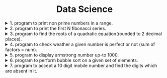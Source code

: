 <h1 align="center">Data Science</h1>

<details>
  <summary>1. program to print non prime numbers in a range.</summary>
  
```python
a = int(input("Enter the start of the range : "))
b = int(input("Enter the end of the range : "))

def is_prime(num):
    if num < 2 : return True
    for i in range(2, (num//2)+1):
        if num/i == num//i :
            return True
    return False

for num in range(a, b+1):
    if is_prime(num):
        print(num)
```
</details>
<details>
  <summary>2. program to print the first N fibonacci series.</summary>

```python
n = int(input("Enter the number of terms : "))

a = 0;
b = 1;

for i in range(0, n):
    print(a)
    c = a+b
    a = b
    b = c
```
</details>
<details>
  <summary>3. program to find the roots of a quadratic equation(rounded to 2 decimal places).</summary>

```python
import math

print("Enter the values of a, b, c in (ax^2 + bx + c) : ")
a = int(input("Enter the value of a : "))
b = int(input("Enter the value of b : "))
c = int(input("Enter the value of c : "))

d = (b**2 - 4*a*c)

if d > 0:
    root1 = (-(b) + math.sqrt(d)) / (2*a)
    root2 = (-(b) - math.sqrt(d)) / (2*a)
    print(f"Roots are real and different\nRoot 1 : {root1:.2f}\nRoot 2 : {root2:.2f}")
elif d < 0:
    real = b/2*a
    imag = math.sqrt(-1 * d) / (2 * a)
    print(f"Roots are complex and different\nRoot 1 : {real:.2f} + {imag:.2f}i\nRoot 2 : {real:.2f} - {imag:.2f}i")
else:
    root = -b / (2 * a)
    print(f"Roots are real and same\nRoot : {root:.2f}")
```
</details>
<details>
  <summary>4. program to check weather a given number is perfect or not (sum of factors = num).</summary>

```python
num = int(input("Enter a number : "))

def is_perfect(num):
    sum = 0
    for i in range(1, num):
        if num // i == num / i:
            sum += i
    return sum == num

if is_perfect(num):
    print(f"Number {num} is perfect")
else:
    print(f"Number {num} is not perfect")
```
</details>
<details>
  <summary>5. program to display armstrong number up-to 1000.</summary>

```python
for num in range(1, 1001):
    sum = 0
    temp = num

    while temp > 0:
        remainder = temp % 10
        sum += remainder ** len(str(num))
        temp //= 10
    if sum == num:
        print(num)
```
</details>
<details>
  <summary>6. program to perform bubble sort on a given set of elements.</summary>

```python
n = int(input("Enter the number of terms : "))
a = []
for i in range(0, n):
    a.append(int(input(f"Enter number {i+1} : ")))
print("List before sorting : ", a)

for i in range(0, n-1):
    for j in range(0, n-i-1):
        if a[j] > a[j+1]:
            temp = a[j+1]
            a[j+1] = a[j]
            a[j] = temp
5

print("Bubble sorted list is : ", a)
```
</details>
<details>
  <summary>7. program to accept a 10 digit mobile number and find the digits which are absent in it.</summary>

```python
num = int(input("Enter a mobile number : "))
numbers = [0, 1, 2, 3, 4, 5, 6, 7, 8, 9]

if len(str(num)) == 10:
    while num > 0:
        digit = num % 10
        if digit in numbers:
            numbers.remove(digit)
        num //= 10
    print(numbers)
else:
    print("Mobile number should contain 10 numbers.")
```
</details>
